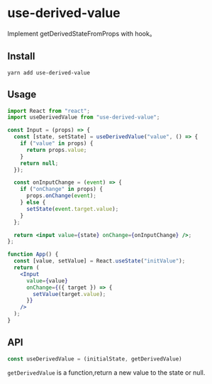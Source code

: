 # use-derived-value

Implement getDerivedStateFromProps with hook。

## Install

```shell
yarn add use-derived-value
```

## Usage

```jsx
import React from "react";
import useDerivedValue from "use-derived-value";

const Input = (props) => {
  const [state, setState] = useDerivedValue("value", () => {
    if ("value" in props) {
      return props.value;
    }
    return null;
  });

  const onInputChange = (event) => {
    if ("onChange" in props) {
      props.onChange(event);
    } else {
      setState(event.target.value);
    }
  };

  return <input value={state} onChange={onInputChange} />;
};

function App() {
  const [value, setValue] = React.useState("initValue");
  return (
    <Input
      value={value}
      onChange={({ target }) => {
        setValue(target.value);
      }}
    />
  );
}
```

## API

```javascript
const useDerivedValue = (initialState, getDerivedValue)
```

`getDerivedValue` is a function,return a new value to the state or null.
